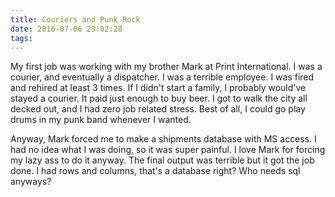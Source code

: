 ```yaml
---
title: Couriers and Punk Rock
date: 2016-07-06 23:02:28
tags:
---
```


My first job was working with my brother Mark at Print International. I was a courier, and eventually a dispatcher. I was a terrible employee. I was fired and rehired at least 3 times. If I didn't start a family, I probably would've stayed a courier. It paid just enough to buy beer. I got to walk the city all decked out, and I had zero job related stress. Best of all, I could go play drums in my punk band whenever I wanted.

Anyway, Mark forced me to make a shipments database with MS access. I had no idea what I was doing, so it was super painful. I love Mark for forcing my lazy ass to do it anyway. The final output was terrible but it got the job done. I had rows and columns, that's a database right? Who needs sql anyways?